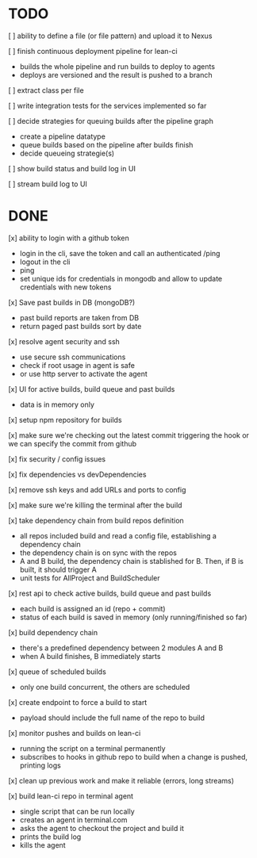 TODO
====

[ ] ability to define a file (or file pattern) and upload it to Nexus

[ ] finish continuous deployment pipeline for lean-ci
 * builds the whole pipeline and run builds to deploy to agents
 * deploys are versioned and the result is pushed to a branch

[ ] extract class per file

[ ] write integration tests for the services implemented so far

[ ] decide strategies for queuing builds after the pipeline graph
 * create a pipeline datatype
 * queue builds based on the pipeline after builds finish
 * decide queueing strategie(s)

[ ] show build status and build log in UI

[ ] stream build log to UI
 
DONE
====

[x] ability to login with a github token
 * login in the cli, save the token and call an authenticated /ping
 * logout in the cli
 * ping
 * set unique ids for credentials in mongodb and allow to update credentials with new tokens

[x] Save past builds in DB (mongoDB?)
 * past build reports are taken from DB
 * return paged past builds sort by date

[x] resolve agent security and ssh
 * use secure ssh communications
 * check if root usage in agent is safe
 * or use http server to activate the agent

[x] UI for active builds, build queue and past builds
 * data is in memory only

[x] setup npm repository for builds

[x] make sure we're checking out the latest commit triggering the hook or we can specify the commit from github

[x] fix security / config issues

[x] fix dependencies vs devDependencies

[x] remove ssh keys and add URLs and ports to config

[x] make sure we're killing the terminal after the build

[x] take dependency chain from build repos definition
 * all repos included build and read a config file, establishing a dependency chain
 * the dependency chain is on sync with the repos
 * A and B build, the dependency chain is stablished for B. Then, if B is built, it should trigger A
 * unit tests for AllProject and BuildScheduler

[x] rest api to check active builds, build queue and past builds
 * each build is assigned an id (repo + commit)
 * status of each build is saved in memory (only running/finished so far)

[x] build dependency chain
 * there's a predefined dependency between 2 modules A and B
 * when A build finishes, B immediately starts

[x] queue of scheduled builds
 * only one build concurrent, the others are scheduled

[x] create endpoint to force a build to start
 * payload should include the full name of the repo to build

[x] monitor pushes and builds on lean-ci
 * running the script on a terminal permanently
 * subscribes to hooks in github repo to build when a change is pushed, printing logs

[x] clean up previous work and make it reliable (errors, long streams)

[x] build lean-ci repo in terminal agent
 * single script that can be run locally
 * creates an agent in terminal.com
 * asks the agent to checkout the project and build it
 * prints the build log
 * kills the agent
